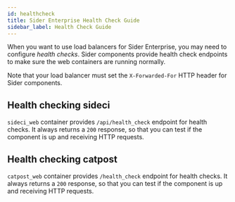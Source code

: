 ```yaml
---
id: healthcheck
title: Sider Enterprise Health Check Guide
sidebar_label: Health Check Guide
---
```


When you want to use load balancers for Sider Enterprise, you may need to configure _health checks_. Sider components provide health check endpoints to make sure the web containers are running normally.

Note that your load balancer must set the `X-Forwarded-For` HTTP header for Sider components.

## Health checking sideci

`sideci_web` container provides `/api/health_check` endpoint for health checks. It always returns a `200` response, so that you can test if the component is up and receiving HTTP requests.

## Health checking catpost

`catpost_web` container provides `/health_check` endpoint for health checks. It always returns a `200` response, so that you can test if the component is up and receiving HTTP requests.
